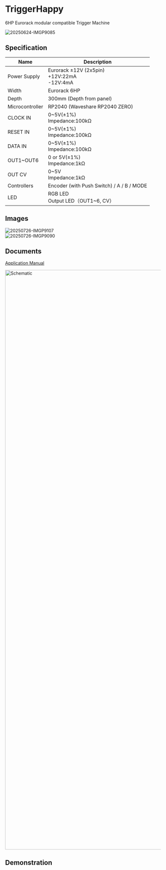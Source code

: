 # TriggerHappy
6HP Eurorack modular compatible Trigger Machine

![20250624-IMGP9085](https://github.com/user-attachments/assets/e1b36987-22fb-4971-90d0-d1aa9370f995)  

## Specification

|Name|Description|
|---|---|
| Power Supply | Eurorack ±12V (2x5pin)<br> +12V:22mA<br>-12V:4mA |
| Width | Eurorack 6HP |
| Depth | 300mm (Depth from panel) |
| Microcontroller | RP2040 (Waveshare RP2040 ZERO) |
| CLOCK IN | 0~5V(±1%)<br>Impedance:100kΩ |
| RESET IN | 0~5V(±1%)<br>Impedance:100kΩ |
| DATA IN | 0~5V(±1%)<br>Impedance:100kΩ |
| OUT1~OUT6 | 0 or 5V(±1%)<br>Impedance:1kΩ |
| OUT CV | 0~5V<br>Impedance:1kΩ |
| Controllers | Encoder (with Push Switch) / A / B / MODE |
| LED | RGB LED <br>Output LED（OUT1~6, CV） |

## Images

![20250726-IMGP9107](https://github.com/user-attachments/assets/b1aa1a07-5d19-46d6-a454-afa2b8dbd805)  
![20250726-IMGP9090](https://github.com/user-attachments/assets/24a442c5-c738-4d03-8225-05b013479468)  

## Documents

[Application Manual](https://github.com/marksard/TriggerHappy/blob/d1f2f684eb76707538dfbf5cb3b3ae44de7d5ee7/app/TriggerHappy/manual/TriggerHappy%20Operation%20Manual.pdf)  

<img width="2728" height="1877" alt="Schematic" src="https://github.com/user-attachments/assets/f9e13bb8-b088-4d35-bd2d-046cb3acb846" />

## Demonstration

